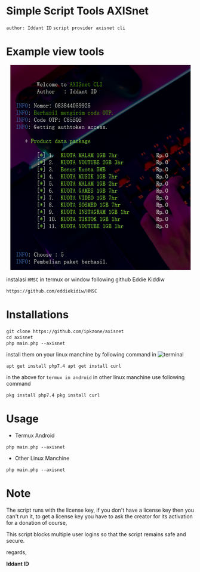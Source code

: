 # Simple Script Tools AXISnet
`author: Iddant ID`
`script provider axisnet cli`

# Example view tools
<center><img src="example.png" alt="axisnet"></center>

instalasi `HMSC` in termux or window following github Eddie Kiddiw
```shell
https://github.com/eddiekidiw/HMSC
```

# Installations
```shell
git clone https://github.com/ipkzone/axisnet
cd axisnet
php main.php --axisnet
```

install them on your linux manchine by following command in ![terminal](https://badgen.net/badge/icon/terminal?icon=terminal&label&cache=500)

```shell
apt get install php7.4 apt get install curl
```
in the above for `termux in android` in other linux manchine use following command
```shell
pkg install php7.4 pkg install curl
```
# Usage
- Termux Android
```shell
php main.php --axisnet
```
- Other Linux Manchine
```shell
php main.php --axisnet
```

# Note
The script runs with the license key,
if you don't have a license key then you can't run it,
to get a license key you have to ask the creator for its activation for a donation of course,

This script blocks multiple user logins so that the script remains safe and secure.

regards,

**Iddant ID**
